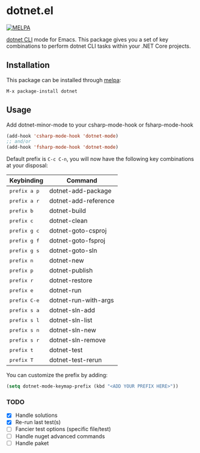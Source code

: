 # dotnet.el

[![MELPA](http://melpa.org/packages/dotnet-badge.svg)](http://melpa.org/#/dotnet)

[dotnet CLI](https://docs.microsoft.com/en-us/dotnet/core/tools/index) mode for Emacs. This package gives you a set of key combinations to perform dotnet CLI tasks within your .NET Core projects.

## Installation

This package can be installed through [melpa](https://melpa.org/):

```
M-x package-install dotnet
```

## Usage

Add dotnet-minor-mode to your csharp-mode-hook or fsharp-mode-hook

```el
(add-hook 'csharp-mode-hook 'dotnet-mode)
;; and/or
(add-hook 'fsharp-mode-hook 'dotnet-mode)
```

Default prefix is `C-c C-n`, you will now have the following key combinations at your disposal:

 Keybinding            | Command
-----------------------|----------------------
 <kbd>prefix a p</kbd> | dotnet-add-package
 <kbd>prefix a r</kbd> | dotnet-add-reference
 <kbd>prefix b</kbd>   | dotnet-build
 <kbd>prefix c</kbd>   | dotnet-clean
 <kbd>prefix g c</kbd> | dotnet-goto-csproj
 <kbd>prefix g f</kbd> | dotnet-goto-fsproj
 <kbd>prefix g s</kbd> | dotnet-goto-sln
 <kbd>prefix n</kbd>   | dotnet-new
 <kbd>prefix p</kbd>   | dotnet-publish
 <kbd>prefix r</kbd>   | dotnet-restore
 <kbd>prefix e</kbd>   | dotnet-run
 <kbd>prefix C-e</kbd> | dotnet-run-with-args
 <kbd>prefix s a</kbd> | dotnet-sln-add
 <kbd>prefix s l</kbd> | dotnet-sln-list
 <kbd>prefix s n</kbd> | dotnet-sln-new
 <kbd>prefix s r</kbd> | dotnet-sln-remove
 <kbd>prefix t</kbd>   | dotnet-test
 <kbd>prefix T</kbd>   | dotnet-test-rerun

You can customize the prefix by adding:
```el
(setq dotnet-mode-keymap-prefix (kbd "<ADD YOUR PREFIX HERE>"))
```

### TODO

- [x] Handle solutions
- [x] Re-run last test(s)
- [ ] Fancier test options (specific file/test)
- [ ] Handle nuget advanced commands
- [ ] Handle paket
